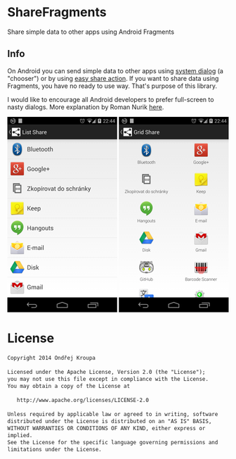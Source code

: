 ShareFragments
==============

Share simple data to other apps using Android Fragments

Info
----

On Android you can send simple data to other apps using [system dialog][1] (a "chooser") or by using [easy share action][2].
If you want to share data using Fragments, you have no ready to use way. That's purpose of this library.

I would like to encourage all Android developers to prefer full-screen to nasty dialogs. More explanation by Roman Nurik [here][3].

![List Share](images/device-2014-02-02-224427_250x.png)
![List Share](images/device-2014-02-02-224441_250x.png)

License
=======

    Copyright 2014 Ondřej Kroupa

    Licensed under the Apache License, Version 2.0 (the "License");
    you may not use this file except in compliance with the License.
    You may obtain a copy of the License at

       http://www.apache.org/licenses/LICENSE-2.0

    Unless required by applicable law or agreed to in writing, software
    distributed under the License is distributed on an "AS IS" BASIS,
    WITHOUT WARRANTIES OR CONDITIONS OF ANY KIND, either express or implied.
    See the License for the specific language governing permissions and
    limitations under the License.


[1]: http://developer.android.com/training/sharing/send.html
[2]: http://developer.android.com/training/sharing/shareaction.html
[3]: http://ux.stackexchange.com/a/15358/35992